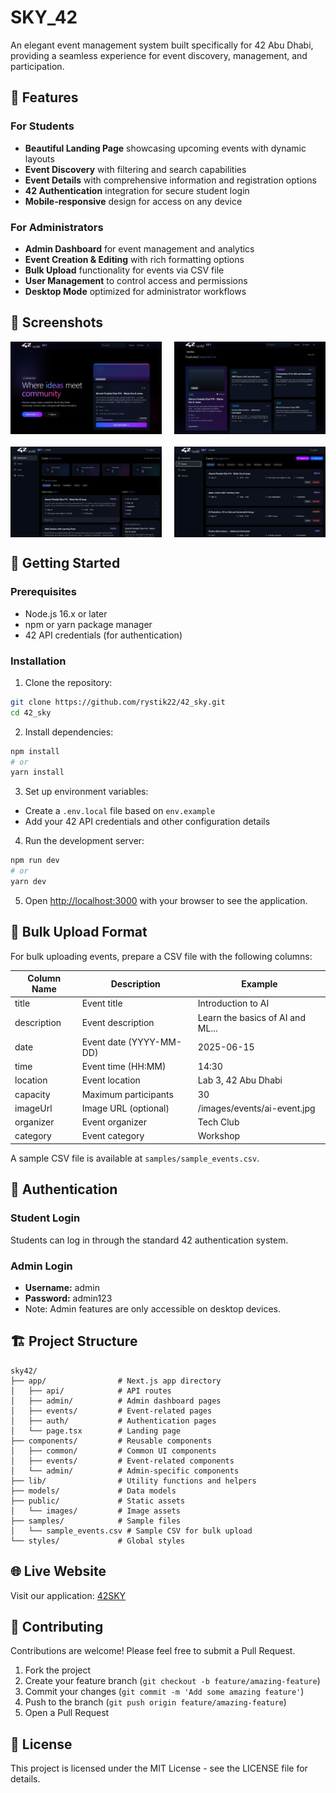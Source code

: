 # SKY_42

An elegant event management system built specifically for 42 Abu Dhabi, providing a seamless experience for event discovery, management, and participation.

## 🌟 Features

### For Students
- **Beautiful Landing Page** showcasing upcoming events with dynamic layouts
- **Event Discovery** with filtering and search capabilities
- **Event Details** with comprehensive information and registration options
- **42 Authentication** integration for secure student login
- **Mobile-responsive** design for access on any device

### For Administrators
- **Admin Dashboard** for event management and analytics
- **Event Creation & Editing** with rich formatting options
- **Bulk Upload** functionality for events via CSV file
- **User Management** to control access and permissions
- **Desktop Mode** optimized for administrator workflows

## 📸 Screenshots

<div style="display: flex; justify-content: space-between; margin-bottom: 20px;">
  <img src="public/screenshots/landing-page.png" alt="Landing Page" width="48%">
  <img src="public\screenshots\event-details.png" alt="Event Details" width="48%">
</div>
<div style="display: flex; justify-content: space-between;">
  <img src="public\screenshots\admin-dashboard.png" alt="Admin Dashboard" width="48%">
  <img src="public\screenshots\event-creation.png" alt="Event Creation" width="48%">
</div>

## 🚀 Getting Started

### Prerequisites
- Node.js 16.x or later
- npm or yarn package manager
- 42 API credentials (for authentication)

### Installation

1. Clone the repository:
```bash
git clone https://github.com/rystik22/42_sky.git
cd 42_sky
```

2. Install dependencies:
```bash
npm install
# or
yarn install
```

3. Set up environment variables:
- Create a `.env.local` file based on `env.example`
- Add your 42 API credentials and other configuration details

4. Run the development server:
```bash
npm run dev
# or
yarn dev
```

5. Open [http://localhost:3000](http://localhost:3000) with your browser to see the application.

## 💾 Bulk Upload Format

For bulk uploading events, prepare a CSV file with the following columns:

| Column Name | Description | Example |
|-------------|-------------|---------|
| title | Event title | Introduction to AI |
| description | Event description | Learn the basics of AI and ML... |
| date | Event date (YYYY-MM-DD) | 2025-06-15 |
| time | Event time (HH:MM) | 14:30 |
| location | Event location | Lab 3, 42 Abu Dhabi |
| capacity | Maximum participants | 30 |
| imageUrl | Image URL (optional) | /images/events/ai-event.jpg |
| organizer | Event organizer | Tech Club |
| category | Event category | Workshop |

A sample CSV file is available at `samples/sample_events.csv`.

## 🔐 Authentication

### Student Login
Students can log in through the standard 42 authentication system.

### Admin Login
- **Username:** admin
- **Password:** admin123
- Note: Admin features are only accessible on desktop devices.

## 🏗️ Project Structure

```
sky42/
├── app/                # Next.js app directory
│   ├── api/            # API routes
│   ├── admin/          # Admin dashboard pages
│   ├── events/         # Event-related pages
│   ├── auth/           # Authentication pages
│   └── page.tsx        # Landing page
├── components/         # Reusable components
│   ├── common/         # Common UI components
│   ├── events/         # Event-related components
│   └── admin/          # Admin-specific components
├── lib/                # Utility functions and helpers
├── models/             # Data models
├── public/             # Static assets
│   └── images/         # Image assets
├── samples/            # Sample files
│   └── sample_events.csv # Sample CSV for bulk upload
└── styles/             # Global styles
```
## 🌐 Live Website

Visit our application: [42SKY](https://42sky.vercel.app)
## 🤝 Contributing

Contributions are welcome! Please feel free to submit a Pull Request.

1. Fork the project
2. Create your feature branch (`git checkout -b feature/amazing-feature`)
3. Commit your changes (`git commit -m 'Add some amazing feature'`)
4. Push to the branch (`git push origin feature/amazing-feature`)
5. Open a Pull Request

## 📄 License

This project is licensed under the MIT License - see the LICENSE file for details.
